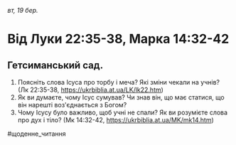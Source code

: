 
_вт, 19 бер._

# Від Луки 22:35-38, Марка 14:32-42

## Гетсиманський сад.
1. Поясніть слова Ісуса про торбу і меча? Які зміни чекали на учнів? (Лк 22:35-38, 
https://ukrbiblia.at.ua/LK/lk22.htm)
2. Як ви думаєте, чому Ісус сумував? Чи знав він, що має статися, що він нарешті воз'єднається з Богом?
3. Чому Ісусу було важливо, щоб учні не спали? Як ви розумієте слова про дух і тіло?
(Мк 14:32-42, https://ukrbiblia.at.ua/MK/mk14.htm)

#щоденне_читання
